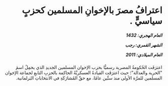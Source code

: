 <h1 dir="rtl">اعترافُ مصرَ بالإخوانِ المسلمين كحزبٍ سياسيٍّ .</h1>

<h5 dir="rtl">العام الهجري:  1432

الشهر القمري: رجب

العام الميلادي: 2011</h5>

<p dir="rtl">اعترَفَت الحُكومةُ المصرية رسميًّا بحزب الإخوان المسلمين الجديدِ الذي يحمِلُ اسمَ "الحرية والعدالة"؛ حيث اعترَفَت القيادةُ العسكريَّةُ الحاكمة بالحزبِ التابعِ لجماعة الإخوان المسلمين للمرَّة الأولى منذ ستِّين عامًا، مع حقِّ المُشارَكَةِ في الانتخاباتِ البَرلمانية.</p></br>
